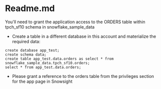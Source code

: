 # Readme.md
You'll need to grant the application access to the ORDERS table within tpch_sf10 schema in snowflake_sample_data 
* Create a table in a different database in this account and materialize the required data:
```
create database app_test;
create schema data;
create table app_test.data.orders as select * from snowflake_sample_data.tpch_sf10.orders;
select * from app_test.data.orders;
```
* Please grant a reference to the orders table from the privileges section for the app page in Snowsight